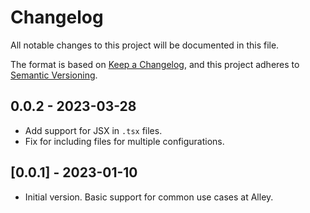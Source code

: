 # Changelog
All notable changes to this project will be documented in this file.

The format is based on [Keep a Changelog](https://keepachangelog.com/en/1.0.0/),
and this project adheres to [Semantic Versioning](https://semver.org/spec/v2.0.0.html).

## 0.0.2 - 2023-03-28

- Add support for JSX in `.tsx` files.
- Fix for including files for multiple configurations.

## [0.0.1] - 2023-01-10

- Initial version. Basic support for common use cases at Alley.
